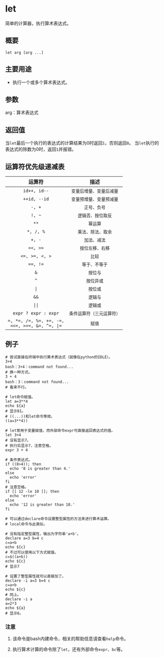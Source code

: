 let
===

简单的计算器，执行算术表达式。

## 概要

```shell
let arg [arg ...]
```

## 主要用途

- 执行一个或多个算术表达式。

## 参数

arg：算术表达式

## 返回值

当`let`最后一个执行的表达式的计算结果为0时返回`1`，否则返回`0`。
当`let`执行的表达式的除数为0时，返回`1`并报错。

## 运算符优先级递减表

|**运算符**|**描述**|
|:-------:|:-------:|
|```id++, id--```|```变量后增量、变量后减量```|
|```++id, --id```|```变量预增量、变量预减量```|
|```-, +```|```正号、负号```|
|```!, ~```|```逻辑否、按位取反```|
|```**```|```幂运算```|
|```*, /, %```|```乘法、除法、取余```|
|```+, -```|```加法、减法```|
|```<<, >>```|```按位左移、右移```|
|```<=, >=, <, >```|```比较```|
|```==, !=```|```等于、不等于```|
|```&```|```按位与```|
|```^```|```按位异或```|
|```\|```|```按位或```|
|```&&```|```逻辑与```|
|```\|\|```|```逻辑或```|
|```expr ? expr : expr```|```条件运算符（三元运算符）```|
|```=, *=, /=, %=, +=, -=,```<br>```<<=, >>=, &=, ^=, \|=```|```赋值```|


## 例子

```shell
# 尝试直接在终端中执行算术表达式（就像在python的IDLE）。
3+4
bash：3+4：command not found...
# 换一种方式。
3 + 4
bash：3：command not found...
# 看来不行。
```

```shell
# let命令赋值。
let a=3**4
echo ${a}
# 显示81。
# ((...))和let命令等效。
((a=3**4))
```

```shell
# let常用于变量赋值，而外部命令expr可直接返回表达式的值。
let 3+4
# 没有显示7。
# 执行后显示7，注意空格。
expr 3 + 4
```

```shell
# 条件表达式。
if ((8>4)); then
  echo '8 is greater than 4.'
else
  echo 'error'
fi
# 注意空格。
if [[ 12 -le 10 ]]; then
  echo 'error'
else
  echo '12 is greater than 10.'
fi
```

```shell
# 可以通过declare命令设置整型属性的方法来进行算术运算。
# local命令与此类似。

# 没有指定整型属性，输出为字符串'a+b'。
declare a=3 b=4 c
c=a+b
echo ${c}
# 不过可以使用以下方式赋值。
c=$((a+b))
echo ${c}
# 显示7

# 设置了整型属性就可以直接加了。
declare -i a=3 b=4 c
c=a+b
echo ${c}
# 同上。
declare -i a
a=2*3
echo ${a}
# 显示6。
```

### 注意

1. 该命令是bash内建命令，相关的帮助信息请查看`help`命令。

2. 执行算术计算的命令除了`let`，还有外部命令`expr`、`bc`等。



